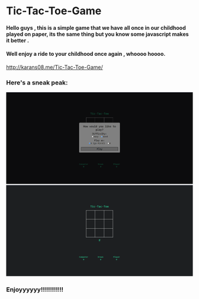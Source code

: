 # Tic-Tac-Toe-Game

#### Hello guys , this is a simple game that we have all once in our childhood played on paper, its the same thing but you know some javascript makes it better .
#### Well enjoy a ride to your childhood once again , whoooo hoooo.

http://karans08.me/Tic-Tac-Toe-Game/

### Here's a sneak peak: 

 
![SS](https://github.com/karanS08/Tic-Tac-Toe-Game/blob/main/screenshorts/Screenshot%202022-02-12%20232452.png)
![ss](https://github.com/karanS08/Tic-Tac-Toe-Game/blob/main/screenshorts/Screenshot%202022-02-12%20232511.png)

### Enjoyyyyyy!!!!!!!!!!!
